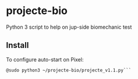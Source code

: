 # projecte-bio
Python 3 script to help on jup-side biomechanic test

## Install

To configure auto-start on Pixel:

```vim ~/.config/lxsession/LXDE/autostart
@sudo python3 ~/projecte-bio/projecte_v1.1.py```
